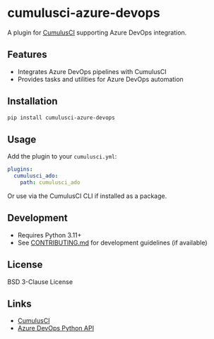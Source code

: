 # cumulusci-azure-devops

A plugin for [CumulusCI](https://github.com/SFDO-Tooling/CumulusCI) supporting Azure DevOps integration.

## Features

- Integrates Azure DevOps pipelines with CumulusCI
- Provides tasks and utilities for Azure DevOps automation

## Installation

```bash
pip install cumulusci-azure-devops
```

## Usage

Add the plugin to your `cumulusci.yml`:

```yaml
plugins:
  cumulusci_ado:
    path: cumulusci_ado
```

Or use via the CumulusCI CLI if installed as a package.

## Development

- Requires Python 3.11+
- See [CONTRIBUTING.md](CONTRIBUTING.md) for development guidelines (if available)

## License

BSD 3-Clause License

## Links

- [CumulusCI](https://github.com/SFDO-Tooling/CumulusCI)
- [Azure DevOps Python API](https://github.com/microsoft/azure-devops-python-api)
